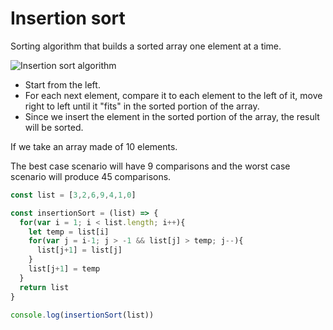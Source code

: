 # Insertion sort

Sorting algorithm that builds a sorted array one element at a time.

![Insertion sort algorithm](https://ds055uzetaobb.cloudfront.net/image_optimizer/a30e63f265b319f6c9658e7b1a46da9ef8ba7e34.gif
)

* Start from the left.
* For each next element, compare it to each element to the left of it, move right to left until it "fits" in the sorted portion of the array.
* Since we insert the element in the sorted portion of the array, the result will be sorted.

If we take an array made of 10 elements.

The best case scenario will have 9 comparisons and the worst case scenario will produce 45 comparisons.

```javascript
const list = [3,2,6,9,4,1,0]

const insertionSort = (list) => {
  for(var i = 1; i < list.length; i++){
    let temp = list[i]
    for(var j = i-1; j > -1 && list[j] > temp; j--){
      list[j+1] = list[j]
    }
    list[j+1] = temp
  }
  return list
}

console.log(insertionSort(list))
```
